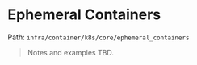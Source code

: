 # Ephemeral Containers

Path: `infra/container/k8s/core/ephemeral_containers`

> Notes and examples TBD.
